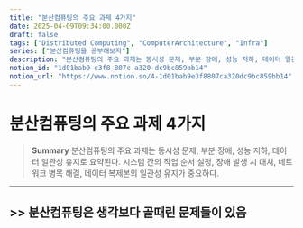```yaml
---
title: "분산컴퓨팅의 주요 과제 4가지"
date: 2025-04-09T09:34:00.000Z
draft: false
tags: ["Distributed Computing", "ComputerArchitecture", "Infra"]
series: ["분산컴퓨팅을 공부해보자"]
description: "분산컴퓨팅의 주요 과제는 동시성 문제, 부분 장애, 성능 저하, 데이터 일관성 유지로 요약된다. 시스템 간의 작업 순서 설정, 장애 발생 시 대처, 네트워크 병목 해결, 데이터 복제본의 일관성 유지가 중요하다."
notion_id: "1d01bab9-e3f8-807c-a320-dc9bc859bb14"
notion_url: "https://www.notion.so/4-1d01bab9e3f8807ca320dc9bc859bb14"
---
```


# 분산컴퓨팅의 주요 과제 4가지

> **Summary**
> 분산컴퓨팅의 주요 과제는 동시성 문제, 부분 장애, 성능 저하, 데이터 일관성 유지로 요약된다. 시스템 간의 작업 순서 설정, 장애 발생 시 대처, 네트워크 병목 해결, 데이터 복제본의 일관성 유지가 중요하다.

---

## >> 분산컴퓨팅은 생각보다 골때린 문제들이 있음

